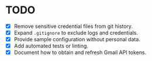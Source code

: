 # TODO

- [x] Remove sensitive credential files from git history.
- [x] Expand `.gitignore` to exclude logs and credentials.
- [x] Provide sample configuration without personal data.
- [x] Add automated tests or linting.
- [x] Document how to obtain and refresh Gmail API tokens.
